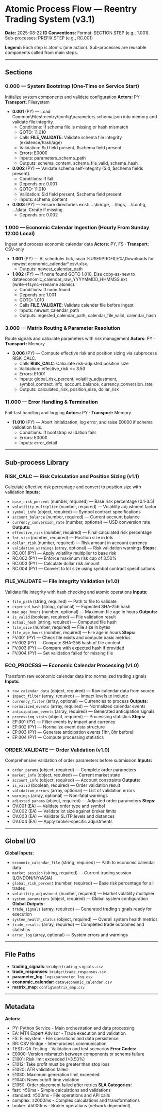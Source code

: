 # Atomic Process Flow — Reentry Trading System (v3.1)

**Date:** 2025-08-22
**ID Conventions:** Format: SECTION.STEP (e.g., 1.001). Sub-processes: PREFIX.STEP (e.g., RC.001)

**Legend:** Each step is atomic (one action). Sub-processes are reusable components called from main steps.

---

## Sections
### 0.000 — System Bootstrap (One-Time on Service Start)
Initialize system components and validate configuration
**Actors:** PY · **Transport:** Filesystem

- **0.001** (PY) — Load Common\Files\reentry\config\parameters.schema.json into memory and validate file integrity.
  - Conditions: If schema file is missing or hash mismatch
  - GOTO: 11.010
  - Calls **FILE_VALIDATE**: Validate schema file integrity (existence/hash/age)
  - Validation: $id field present, $schema field present
  - Errors: E0000
  - Inputs: parameters_schema_path
  - Outputs: schema_content, schema_file_valid, schema_hash
- **0.002** (PY) — Validate schema self-integrity ($id, $schema fields present).
  - Conditions: If fail
  - Depends on: 0.001
  - GOTO: 11.010
  - Validation: $id field present, $schema field present
  - Inputs: schema_content
- **0.003** (PY) — Ensure directories exist: ...\bridge, ...\logs, ...\config, ...\data. Create if missing.
  - Depends on: 0.002

### 1.000 — Economic Calendar Ingestion (Hourly From Sunday 12:00 Local)
Ingest and process economic calendar data
**Actors:** PY, FS · **Transport:** CSV-only

- **1.001** (PY) — At scheduler tick, scan %USERPROFILE%\Downloads for newest economic_calendar*.csv/.xlsx.
  - Outputs: newest_calendar_path
- **1.002** (PY) — If none found GOTO 1.010. Else copy-as-new to data\economic_calendar_raw_YYYYMMDD_HHMMSS.ext (write→fsync→rename atomic).
  - Conditions: If none found
  - Depends on: 1.001
  - GOTO: 1.010
  - Calls **FILE_VALIDATE**: Validate calendar file before ingest
  - Inputs: newest_calendar_path
  - Outputs: ingested_calendar_path, calendar_file_valid, calendar_hash

### 3.000 — Matrix Routing & Parameter Resolution
Route signals and calculate parameters with risk management
**Actors:** PY · **Transport:** Memory

- **3.006** (PY) — Compute effective risk and position sizing via subprocess RISK_CALC.
  - Calls **RISK_CALC**: Calculate risk-adjusted position size
  - Validation: effective_risk <= 3.50
  - Errors: E1001
  - Inputs: global_risk_percent, volatility_adjustment, symbol_contract_info, account_balance, currency_conversion_rate
  - Outputs: calculated_risk, position_size, dollar_risk

### 11.000 — Error Handling & Termination
Fail-fast handling and logging
**Actors:** PY · **Transport:** Memory

- **11.010** (PY) — Abort initialization, log error, and raise E0000 if schema validation fails.
  - Conditions: If bootstrap validation fails
  - Errors: E0000
  - Inputs: error_detail


---

## Sub-process Library
### RISK_CALC — Risk Calculation and Position Sizing (v1.1)
Calculate effective risk percentage and convert to position size with validation
**Inputs:**
- `base_risk_percent` (number, required) — Base risk percentage (0.1-3.5)
- `volatility_multiplier` (number, required) — Volatility adjustment factor
- `symbol_info` (object, required) — Symbol contract specifications
- `account_balance` (number, required) — Current account balance
- `currency_conversion_rate` (number, optional) — USD conversion rate
**Outputs:**
- `effective_risk` (number, required) — Final calculated risk percentage
- `lot_size` (number, required) — Position size in lots
- `dollar_risk` (number, required) — Risk amount in account currency
- `validation_warnings` (array, optional) — Risk validation warnings
**Steps:**
- RC.001 (PY) — Apply volatility multiplier to base risk
- RC.002 (PY) — Enforce maximum risk cap of 3.50%
- RC.003 (PY) — Calculate dollar risk amount
- RC.004 (PY) — Convert to lot size using symbol contract specifications

### FILE_VALIDATE — File Integrity Validation (v1.0)
Validate file integrity with hash checking and atomic operations
**Inputs:**
- `file_path` (string, required) — Path to file to validate
- `expected_hash` (string, optional) — Expected SHA-256 hash
- `max_age_hours` (number, optional) — Maximum file age in hours
**Outputs:**
- `is_valid` (boolean, required) — File validation result
- `actual_hash` (string, required) — Computed file hash
- `file_size` (number, required) — File size in bytes
- `file_age_hours` (number, required) — File age in hours
**Steps:**
- FV.001 (PY) — Check file exists and compute basic metrics
- FV.002 (PY) — Compute SHA-256 hash of file content
- FV.003 (PY) — Compare with expected hash if provided
- FV.004 (PY) — Set validation failed for missing file

### ECO_PROCESS — Economic Calendar Processing (v1.0)
Transform raw economic calendar data into normalized trading signals
**Inputs:**
- `raw_calendar_data` (object, required) — Raw calendar data from source
- `impact_filter` (array, required) — Impact levels to include
- `currency_filter` (array, optional) — Currencies to process
**Outputs:**
- `normalized_events` (array, required) — Normalized calendar events
- `anticipation_events` (array, required) — Generated anticipation signals
- `processing_stats` (object, required) — Processing statistics
**Steps:**
- EP.001 (PY) — Filter events by impact and currency
- EP.002 (PY) — Normalize event data structure
- EP.003 (PY) — Generate anticipation events (1hr, 8hr before)
- EP.004 (PY) — Compute processing statistics

### ORDER_VALIDATE — Order Validation (v1.0)
Comprehensive validation of order parameters before submission
**Inputs:**
- `order_params` (object, required) — Complete order parameters
- `market_info` (object, required) — Current market state
- `account_info` (object, required) — Account constraints
**Outputs:**
- `is_valid` (boolean, required) — Order validation result
- `validation_errors` (array, optional) — List of validation errors
- `warnings` (array, optional) — Non-fatal warnings
- `adjusted_params` (object, required) — Adjusted order parameters
**Steps:**
- OV.001 (EA) — Validate order type and symbol
- OV.002 (EA) — Validate lot size against broker limits
- OV.003 (EA) — Validate SL/TP levels and distances
- OV.004 (EA) — Apply broker-specific adjustments


---

## Global I/O
**Global Inputs:**
- `economic_calendar_file` (string, required) — Path to economic calendar data
- `market_session` (string, required) — Current trading session (LONDON/NY/ASIA)
- `global_risk_percent` (number, required) — Base risk percentage for all trades
- `volatility_adjustment` (number, required) — Market volatility multiplier
- `system_parameters` (object, required) — Global system configuration
**Global Outputs:**
- `trade_signals` (array, required) — Generated trading signals ready for execution
- `system_health_status` (object, required) — Overall system health metrics
- `trade_results` (array, required) — Completed trade outcomes and statistics
- `error_log` (array, optional) — System errors and warnings

---

## File Paths
- **trading_signals**: `bridge\trading_signals.csv`
- **trade_responses**: `bridge\trade_responses.csv`
- **parameter_log**: `logs\parameter_log.csv`
- **economic_calendar**: `data\economic_calendar.csv`
- **matrix_map**: `config\matrix_map.csv`

---

## Metadata
**Actors:**
- PY: Python Service - Main orchestration and data processing
- EA: MT4 Expert Advisor - Trade execution and validation
- FS: Filesystem - File operations and data persistence
- BR: CSV Bridge - Inter-process communication
- TEST: QA Testing - Validation and test scenarios
**Error Codes:**
- E0000: Version mismatch between components or schema failure
- E1001: Risk limit exceeded (>3.50%)
- E1012: Take profit must be greater than stop loss
- E1020: ATR validation failed
- E1030: Maximum generation limit exceeded
- E1040: News cutoff time violation
- E1050: Order placement failed after retries
**SLA Categories:**
- fast: ≤50ms - Simple calculations and validations
- standard: ≤500ms - File operations and API calls
- complex: ≤2000ms - Complex calculations and transformations
- broker: ≤5000ms - Broker operations (network dependent)